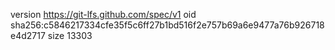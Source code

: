 version https://git-lfs.github.com/spec/v1
oid sha256:c5846217334cfe35f5c6ff27b1bd516f2e757b69a6e9477a76b926718e4d2717
size 13303
